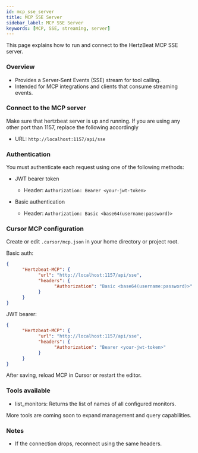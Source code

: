 ```yaml
---
id: mcp_sse_server
title: MCP SSE Server
sidebar_label: MCP SSE Server
keywords: [MCP, SSE, streaming, server]
---
```


This page explains how to run and connect to the HertzBeat MCP SSE server.

### Overview

- Provides a Server‑Sent Events (SSE) stream for tool calling.
- Intended for MCP integrations and clients that consume streaming events.

### Connect to the MCP server

Make sure that hertzbeat server is up and running. If you are using any other port than 1157, replace the following accordingly
- URL: `http://localhost:1157/api/sse`

### Authentication

You must authenticate each request using one of the following methods:

- JWT bearer token

     - Header: `Authorization: Bearer <your-jwt-token>`

- Basic authentication
     - Header: `Authorization: Basic <base64(username:password)>`

### Cursor MCP configuration

Create or edit `.cursor/mcp.json` in your home directory or project root.

Basic auth:

```json
{
      "Hertzbeat-MCP": {
            "url": "http://localhost:1157/api/sse",
            "headers": {
                  "Authorization": "Basic <base64(username:password)>"
            }
      }
}
```

JWT bearer:

```json
{
      "Hertzbeat-MCP": {
            "url": "http://localhost:1157/api/sse",
            "headers": {
                  "Authorization": "Bearer <your-jwt-token>"
            }
      }
}
```

After saving, reload MCP in Cursor or restart the editor.

### Tools available

- list_monitors: Returns the list of names of all configured monitors.

More tools are coming soon to expand management and query capabilities.

### Notes

- If the connection drops, reconnect using the same headers.
